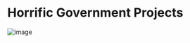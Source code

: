 # Horrific Government Projects
![image](https://github.com/user-attachments/assets/1aa9c12f-3686-43a7-aa65-bb42a73db54d)

